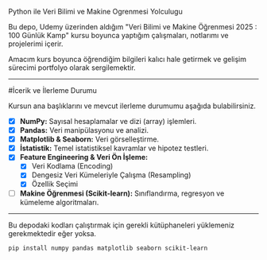 Python ile Veri Bilimi ve Makine Ogrenmesi Yolculugu

Bu depo, Udemy üzerinden aldığım "Veri Bilimi ve Makine Öğrenmesi 2025 : 100 Günlük Kamp" kursu boyunca yaptığım çalışmaları, notlarımı ve projelerimi içerir.

Amacım kurs boyunca öğrendiğim bilgileri kalıcı hale getirmek ve gelişim sürecimi portfolyo olarak sergilemektir.

----

#İcerik ve İlerleme Durumu


Kursun ana başlıklarını ve mevcut ilerleme durumumu aşağıda bulabilirsiniz.

- [x] **NumPy:** Sayısal hesaplamalar ve dizi (array) işlemleri.
- [x] **Pandas:** Veri manipülasyonu ve analizi.
- [x] **Matplotlib & Seaborn:** Veri görselleştirme.
- [x] **İstatistik:** Temel istatistiksel kavramlar ve hipotez testleri.
- [x] **Feature Engineering & Veri Ön İşleme:**
    - [x] Veri Kodlama (Encoding)
    - [x] Dengesiz Veri Kümeleriyle Çalışma (Resampling)
    - [x] Özellik Seçimi
- [ ] **Makine Öğrenmesi (Scikit-learn):** Sınıflandırma, regresyon ve kümeleme algoritmaları.

----
Bu depodaki kodları çalıştırmak için gerekli kütüphaneleri yüklemeniz gerekmektedir eğer yoksa.
```bash
pip install numpy pandas matplotlib seaborn scikit-learn
```

